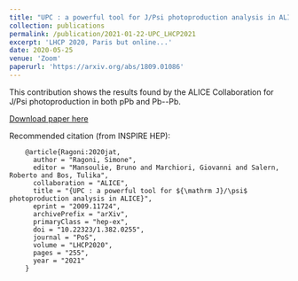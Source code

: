 ```yaml
---
title: "UPC : a powerful tool for J/Psi photoproduction analysis in ALICE"
collection: publications
permalink: /publication/2021-01-22-UPC_LHCP2021
excerpt: 'LHCP 2020, Paris but online...'
date: 2020-05-25
venue: 'Zoom'
paperurl: 'https://arxiv.org/abs/1809.01086'
---
```

This contribution shows the results found by the ALICE Collaboration for J/Psi photoproduction in both pPb and Pb--Pb.

[Download paper here](https://arxiv.org/abs/2009.11724)

Recommended citation (from INSPIRE HEP):

        @article{Ragoni:2020jat,
          author = "Ragoni, Simone",
          editor = "Mansoulie, Bruno and Marchiori, Giovanni and Salern, Roberto and Bos, Tulika",
          collaboration = "ALICE",
          title = "{UPC : a powerful tool for ${\mathrm J}/\psi$ photoproduction analysis in ALICE}",
          eprint = "2009.11724",
          archivePrefix = "arXiv",
          primaryClass = "hep-ex",
          doi = "10.22323/1.382.0255",
          journal = "PoS",
          volume = "LHCP2020",
          pages = "255",
          year = "2021"
        }
